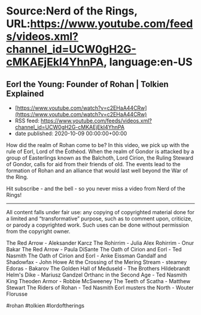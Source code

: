 # Source:Nerd of the Rings, URL:https://www.youtube.com/feeds/videos.xml?channel_id=UCW0gH2G-cMKAEjEkI4YhnPA, language:en-US

## Eorl the Young: Founder of Rohan | Tolkien Explained
 - [https://www.youtube.com/watch?v=c2EHaA44CRw](https://www.youtube.com/watch?v=c2EHaA44CRw)
 - RSS feed: https://www.youtube.com/feeds/videos.xml?channel_id=UCW0gH2G-cMKAEjEkI4YhnPA
 - date published: 2020-10-09 00:00:00+00:00

How did the realm of Rohan come to be? In this video, we pick up with the rule of Eorl, Lord of the Éothéod. When the realm of Gondor is attacked by a group of Easterlings known as the Balchoth, Lord Cirion, the Ruling Steward of Gondor, calls for aid from their friends of old.  The events lead to the formation of Rohan and an alliance that would last well beyond the War of the Ring.

Hit subscribe - and the bell - so you never miss a video from Nerd of the Rings! 


-------------- 
All content falls under fair use: any copying of copyrighted material done for a limited and “transformative” purpose, such as to comment upon, criticize, or parody a copyrighted work. Such uses can be done without permission from the copyright owner. 

The Red Arrow - Aleksander Karcz
The Rohirrim - Julia Alex
Rohirrim - Onur Bakar
The Red Arrow - Paula DiSante
The Oath of Cirion and Eorl - Ted Nasmith
The Oath of Cirion and Eorl - Anke Eissman
Gandalf and Shadowfax - John Howe
At the Crossing of the Mering Stream - steamey
Edoras - Bakarov
The Golden Hall of Meduseld - The Brothers Hildebrandt
Helm's Dike - Mariusz Gandzel
Orthanc in the Second Age - Ted Nasmith
King Theoden Armor - Robbie McSweeney
The Teeth of Scatha - Matthew Stewart
The Riders of Rohan - Ted Nasmith
Eorl musters the North - Wouter Florusse

#rohan #tolkien #lordoftherings

